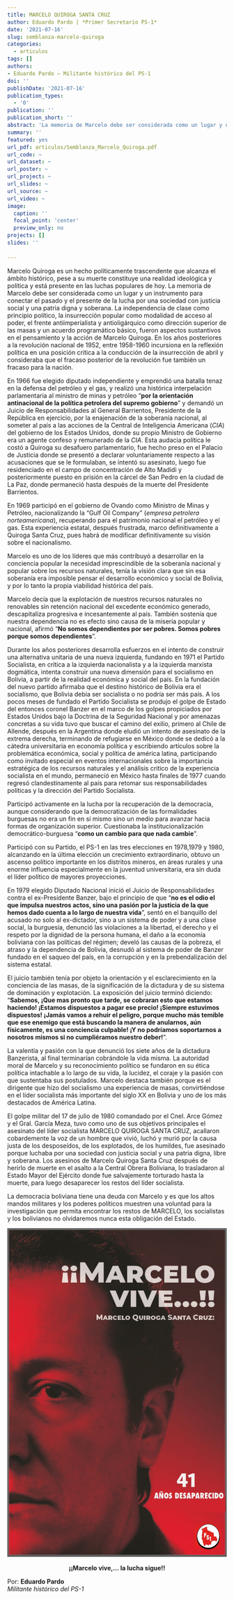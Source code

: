```yaml
---
title: MARCELO QUIROGA SANTA CRUZ
author: Eduardo Pardo | *Primer Secretario PS-1*
date: '2021-07-16'
slug: semblanza-marcelo-quiroga
categories:
  - articulos
tags: []
authors: 
- Eduardo Pardo — Militante histórico del PS-1
doi: ''
publishDate: '2021-07-16'
publication_types:
  - '0'
publication: ''
publication_short: ''
abstract: 'La memoria de Marcelo debe ser considerada como un lugar y un instrumento para conectar el pasado y el presente de la lucha por una sociedad con justicia social y una patria digna y soberana.'
summary: ''
featured: yes
url_pdf: articulos/Semblanza_Marcelo_Quiroga.pdf
url_code: ~
url_dataset: ~
url_poster: ~
url_project: ~
url_slides: ~
url_source: ~
url_video: ~
image:
  caption: ''
  focal_point: 'center'
  preview_only: no
projects: []
slides: ''

---
```


Marcelo Quiroga es un hecho políticamente trascendente que alcanza el ámbito histórico, pese a su muerte constituye una realidad ideológica y política y está presente en las luchas populares de hoy.
La memoria de Marcelo debe ser considerada como un lugar y un instrumento para conectar el pasado y el presente de la lucha por una sociedad con justicia social y una patria digna y soberana.
La independencia de clase como principio político, la insurrección popular como modalidad de acceso al poder, el frente antiimperialista y antioligárquico como dirección superior de las masas y un acuerdo programático básico, fueron aspectos sustantivos en el pensamiento y la acción de Marcelo Quiroga.
En los años posteriores a la revolución nacional de 1952, entre 1958-1960 incursiona en la reflexión política en una posición crítica a la conducción de la insurrección de abril y consideraba que el fracaso posterior de la revolución fue también un fracaso para la nación.

En 1966 fue elegido diputado independiente y emprendió una batalla tenaz en la defensa del petróleo y el gas, y realizó una histórica interpelación parlamentaria al ministro de minas y petróleo “**por la orientación antinacional de la política petrolera del supremo gobierno**” y demandó un Juicio de Responsabilidades al General Barrientos, Presidente de la República en ejercicio, por la enajenación de la soberanía nacional, al someter al país a las acciones de la Central de Inteligencia Americana (*CIA*) del gobierno de los Estados Unidos, donde su propio Ministro de Gobierno era un agente confeso y remunerado de la *CIA*. Esta audacia política le costó a Quiroga su desafuero parlamentario, fue hecho preso en el Palacio de Justicia donde se presentó a declarar voluntariamente respecto a las acusaciones que se le formulaban, se intentó su asesinato, luego fue residenciado en el campo de concentración de Alto Madidi y posteriormente puesto en prisión en la cárcel de San Pedro en la ciudad de La Paz, donde permaneció hasta después de la muerte del Presidente Barrientos.

En 1969 participó en el gobierno de Ovando como Ministro de Minas y Petróleo, nacionalizando la “Gulf Oil Company” (*empresa petrolera norteamericana*), recuperando para el patrimonio nacional el petróleo y el gas. Esta experiencia estatal, después frustrada, marco definitivamente a Quiroga Santa Cruz, pues habrá de modificar definitivamente su visión sobre el nacionalismo.

Marcelo es uno de los líderes que más contribuyó a desarrollar en la conciencia popular la necesidad imprescindible de la soberanía nacional y popular sobre los recursos naturales, tenía la visión clara que sin esa soberanía era imposible pensar el desarrollo económico y social de Bolivia, y por lo tanto la propia viabilidad histórica del país.

Marcelo decía que la explotación de nuestros recursos naturales no renovables sin retención nacional del excedente económico generado, descapitaliza progresiva e incesantemente al país. También sostenía que nuestra dependencia no es efecto sino causa de la miseria popular y nacional, afirmó “**No somos dependientes por ser pobres. Somos pobres porque somos dependientes**”.

Durante los años posteriores desarrolla esfuerzos en el intento de construir una alternativa unitaria de una nueva izquierda, fundando en 1971 el Partido Socialista, en crítica a la izquierda nacionalista y a la izquierda marxista dogmática, intenta construir una nueva dimensión para el socialismo en Bolivia, a partir de la realidad económica y social del país. En la fundación del nuevo partido afirmaba que el destino histórico de Bolivia era el socialismo, que Bolivia debía ser socialista o no podría ser más país.
A los pocos meses de fundado el Partido Socialista se produjo el golpe de Estado del entonces coronel Banzer en el marco de los golpes propiciados por Estados Unidos bajo la Doctrina de la Seguridad Nacional y por amenazas concretas a su vida tuvo que buscar el camino del exilio, primero al Chile de Allende, después en la Argentina donde eludió un intento de asesinato de la extrema derecha, terminando de refugiarse en México donde se dedicó a la cátedra universitaria en economía política y escribiendo artículos sobre la problemática económica, social y política de américa latina, participando como invitado especial en eventos internacionales sobre la importancia estratégica de los recursos naturales y el análisis critico de la experiencia socialista en el mundo, permaneció en México hasta finales de 1977 cuando regresó clandestinamente al país para retomar sus responsabilidades políticas y la dirección del Partido Socialista.

Participó activamente en la lucha por la recuperación de la democracia, aunque considerando que la democratización de las formalidades burguesas no era un fin en sí mismo sino un medio para avanzar hacia formas de organización superior. Cuestionaba la institucionalización democrático-burguesa “**como un cambio para que nada cambie**”.

Participó con su Partido, el PS-1 en las tres elecciones en 1978,1979 y 1980, alcanzando en la última elección un crecimiento extraordinario, obtuvo un ascenso político importante en los distritos mineros, en áreas rurales y una enorme influencia especialmente en la juventud universitaria, era sin duda el líder político de mayores proyecciones.

En 1979 elegido Diputado Nacional inició el Juicio de Responsabilidades contra el ex-Presidente Banzer, bajo el principio de que “**no es el odio el que impulsa nuestros actos, sino una pasión por la justicia de la que hemos dado cuenta a lo largo de nuestra vida**”, sentó en el banquillo del acusado no solo al ex-dictador, sino a un sistema de poder y a una clase social, la burguesía, denunció las violaciones a la libertad, el derecho y el respeto por la dignidad de la persona humana, el daño a la economía boliviana con las políticas del régimen; develó las causas de la pobreza, el atraso y la
dependencia de Bolivia, desnudó al sistema de poder de Banzer fundado en el saqueo del país, en la corrupción y en la prebendalización del sistema estatal.

El juicio también tenía por objeto la orientación y el esclarecimiento en la conciencia de las masas, de la significación de la dictadura y de su sistema de dominación y explotación.
La exposición del juicio terminó diciendo: “**Sabemos, ¡Que mas pronto que tarde, se cobraran esto que estamos haciendo! ¡Estamos dispuestos a pagar ese precio! ¡Siempre estuvimos dispuestos! ¡Jamás vamos a rehuir el peligro, porque mucho más temible que ese enemigo que está buscando la manera de anularnos, aún físicamente, es una conciencia culpable! ¡Y no podríamos soportarnos a nosotros mismos si no cumpliéramos nuestro deber!**”.

La valentía y pasión con la que denunció los siete años de la dictadura Banzerista, al final terminarían cobrándole la vida misma.
La autoridad moral de Marcelo y su reconocimiento político se fundaron en su ética política intachable a lo largo de su vida, la lucidez, el coraje y la pasión con que sustentaba sus postulados.
Marcelo destaca también porque es el dirigente que hizo del socialismo una experiencia de masas, convirtiéndose en el líder socialista más importante del siglo XX en Bolivia y uno de los más destacados de América Latina.

El golpe militar del 17 de julio de 1980 comandado por el Cnel. Arce Gómez y el Gral. García Meza, tuvo como uno de sus objetivos principales el asesinato del líder socialista MARCELO QUIROGA SANTA CRUZ, acallaron cobardemente la voz de un hombre que vivió, luchó y murió por la causa justa de los desposeídos, de los explotados, de los humildes, fue asesinado porque luchaba por una sociedad con justicia social y una patria digna, libre y soberana. Los asesinos de Marcelo Quiroga Santa Cruz después de herirlo de muerte en el asalto a la Central Obrera Boliviana, lo trasladaron al Estado Mayor del Ejército donde fue salvajemente torturado hasta la muerte, para luego desaparecer los restos del líder socialista.

La democracia boliviana tiene una deuda con Marcelo y es que los altos mandos militares y los poderes políticos muestren una voluntad para la investigación que permita encontrar los restos de MARCELO, los socialistas y los bolivianos no olvidaremos nunca esta obligación del Estado.

![](1.jpeg)

<center><b>
¡¡Marcelo vive,… la lucha sigue!!
</b>
</center>

Por: 
**Eduardo Pardo**<br>
*Militante histórico del PS-1*

